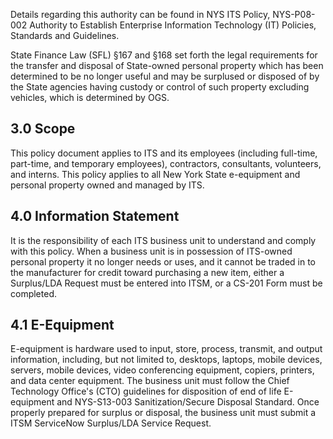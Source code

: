 Details regarding this authority can be found in NYS ITS Policy, NYS-P08-002 Authority to Establish Enterprise Information Technology (IT) Policies, Standards and Guidelines.

State Finance Law (SFL) §167 and §168 set forth the legal requirements for the transfer and disposal of State-owned personal property which has been determined to be no longer useful and may be surplused or disposed of by the State agencies having custody or control of such property excluding vehicles, which is determined by OGS.

## **3.0 Scope**

This policy document applies to ITS and its employees (including full-time, part-time, and temporary employees), contractors, consultants, volunteers, and interns. This policy applies to all New York State e-equipment and personal property owned and managed by ITS.

## **4.0 Information Statement**

It is the responsibility of each ITS business unit to understand and comply with this policy. When a business unit is in possession of ITS-owned personal property it no longer needs or uses, and it cannot be traded in to the manufacturer for credit toward purchasing a new item, either a Surplus/LDA Request must be entered into ITSM, or a CS-201 Form must be completed.

## **4.1 E-Equipment**

E-equipment is hardware used to input, store, process, transmit, and output information, including, but not limited to, desktops, laptops, mobile devices, servers, mobile devices, video conferencing equipment, copiers, printers, and data center equipment. The business unit must follow the Chief Technology Office's (CTO) guidelines for disposition of end of life E-equipment and NYS-S13-003 Sanitization/Secure Disposal Standard. Once properly prepared for surplus or disposal, the business unit must submit a ITSM ServiceNow Surplus/LDA Service Request.